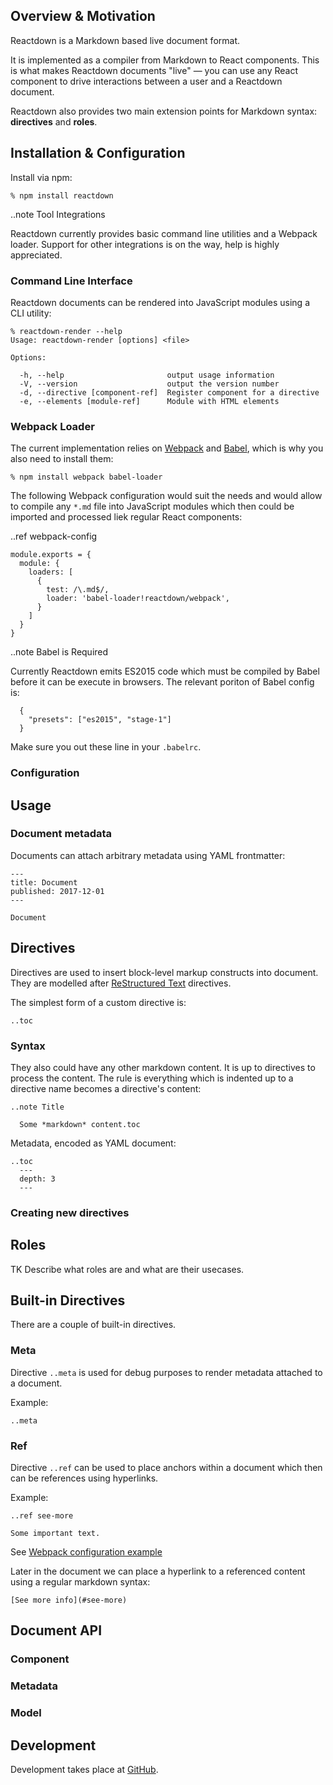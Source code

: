 ## Overview & Motivation

Reactdown is a Markdown based live document format.

It is implemented as a compiler from Markdown to React components. This is what
makes Reactdown documents "live" — you can use any React component to drive
interactions between a user and a Reactdown document.

Reactdown also provides two main extension points for Markdown syntax:
**directives** and **roles**.

## Installation & Configuration

Install via npm:

    % npm install reactdown

..note Tool Integrations

  Reactdown currently provides basic command line utilities and a Webpack loader.
  Support for other integrations is on the way, help is highly appreciated.

### Command Line Interface

Reactdown documents can be rendered into JavaScript modules using a CLI utility:

    % reactdown-render --help
    Usage: reactdown-render [options] <file>

    Options:

      -h, --help                       output usage information
      -V, --version                    output the version number
      -d, --directive [component-ref]  Register component for a directive
      -e, --elements [module-ref]      Module with HTML elements


### Webpack Loader

The current implementation relies on [Webpack][] and [Babel][], which is why you
also need to install them:

    % npm install webpack babel-loader

The following Webpack configuration would suit the needs and would allow to
compile any `*.md` file into JavaScript modules which then could be imported and
processed liek regular React components:

..ref webpack-config

    module.exports = {
      module: {
        loaders: [
          {
            test: /\.md$/,
            loader: 'babel-loader!reactdown/webpack',
          }
        ]
      }
    }

..note Babel is Required

  Currently Reactdown emits ES2015 code which must be compiled by Babel before
  it can be execute in browsers. The relevant poriton of Babel config is:

      {
        "presets": ["es2015", "stage-1"]
      }

  Make sure you out these line in your `.babelrc`.

### Configuration

## Usage

### Document metadata

Documents can attach arbitrary metadata using YAML frontmatter:

    ---
    title: Document
    published: 2017-12-01
    ---

    Document

## Directives

Directives are used to insert block-level markup constructs into
document. They are modelled after [ReStructured Text][] directives.

The simplest form of a custom directive is:

    ..toc


### Syntax

They also could have any other markdown content. It is up to directives to
process the content. The rule is everything which is indented up to a directive
name becomes a directive's content:

    ..note Title

      Some *markdown* content.toc

Metadata, encoded as YAML document:

    ..toc
      ---
      depth: 3
      ---

### Creating new directives

## Roles

TK Describe what roles are and what are their usecases.

## Built-in Directives

There are a couple of built-in directives.

### Meta

Directive `..meta` is used for debug purposes to render metadata attached to a
document.

Example:

    ..meta

### Ref

Directive `..ref` can be used to place anchors within a document which then can
be references using hyperlinks.

Example:

    ..ref see-more

    Some important text.

See [Webpack configuration example](#webpack-config)

Later in the document we can place a hyperlink to a referenced content using a
regular markdown syntax:

    [See more info](#see-more)

## Document API

### Component

### Metadata

### Model

## Development

Development takes place at [GitHub][].

[Webpack]: https://webpack.github.io/
[Babel]: http://babeljs.io/
[ReStructured Text]: http://docutils.sourceforge.net/rst.html
[GitHub]: https://github.com/andreypopp/reactdown
